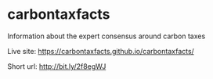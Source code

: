 # carbontaxfacts

Information about the expert consensus around carbon taxes

Live site: https://carbontaxfacts.github.io/carbontaxfacts/

Short url: http://bit.ly/2f8egWJ
